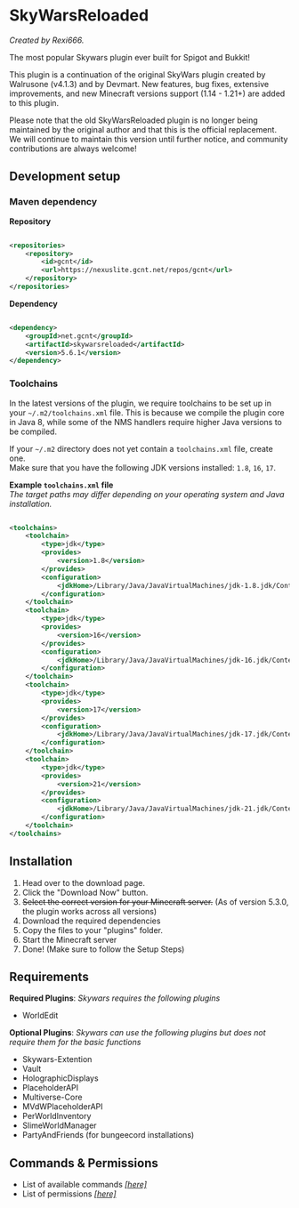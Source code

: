 # SkyWarsReloaded

*Created by Rexi666.*

The most popular Skywars plugin ever built for Spigot and Bukkit!

This plugin is a continuation of the original SkyWars plugin created by Walrusone (v4.1.3) and by Devmart.
New features, bug fixes, extensive improvements, and new Minecraft versions support (1.14 - 1.21+) are added to this plugin.

Please note that the old SkyWarsReloaded plugin is no longer being maintained by the original author and that this is the official replacement.
We will continue to maintain this version until further notice, and community contributions are always welcome!

## Development setup

### Maven dependency

**Repository**

```xml

<repositories>
    <repository>
        <id>gcnt</id>
        <url>https://nexuslite.gcnt.net/repos/gcnt</url>
    </repository>
</repositories>
```

**Dependency**

```xml

<dependency>
    <groupId>net.gcnt</groupId>
    <artifactId>skywarsreloaded</artifactId>
    <version>5.6.1</version>
</dependency>
```

### Toolchains

In the latest versions of the plugin, we require toolchains to be set up in your `~/.m2/toolchains.xml` file.
This is because we compile the plugin core in Java 8, while some of the NMS handlers require higher Java versions to be compiled.

If your `~/.m2` directory does not yet contain a `toolchains.xml` file, create one.  
Make sure that you have the following JDK versions installed: `1.8`, `16`, `17`.

**Example `toolchains.xml` file**  
*The target paths may differ depending on your operating system and Java installation.*

```xml

<toolchains>
    <toolchain>
        <type>jdk</type>
        <provides>
            <version>1.8</version>
        </provides>
        <configuration>
            <jdkHome>/Library/Java/JavaVirtualMachines/jdk-1.8.jdk/Contents/Home</jdkHome>
        </configuration>
    </toolchain>
    <toolchain>
        <type>jdk</type>
        <provides>
            <version>16</version>
        </provides>
        <configuration>
            <jdkHome>/Library/Java/JavaVirtualMachines/jdk-16.jdk/Contents/Home</jdkHome>
        </configuration>
    </toolchain>
    <toolchain>
        <type>jdk</type>
        <provides>
            <version>17</version>
        </provides>
        <configuration>
            <jdkHome>/Library/Java/JavaVirtualMachines/jdk-17.jdk/Contents/Home</jdkHome>
        </configuration>
    </toolchain>
    <toolchain>
        <type>jdk</type>
        <provides>
            <version>21</version>
        </provides>
        <configuration>
            <jdkHome>/Library/Java/JavaVirtualMachines/jdk-21.jdk/Contents/Home</jdkHome>
        </configuration>
    </toolchain>
</toolchains>
```

## Installation

1. Head over to the download page.
2. Click the "Download Now" button.
3. ~~Select the correct version for your Minecraft server.~~ (As of version 5.3.0, the plugin works across all versions)
4. Download the required dependencies
5. Copy the files to your "plugins" folder.
6. Start the Minecraft server
7. Done! (Make sure to follow the Setup Steps)

## Requirements

**Required Plugins**: *Skywars requires the following plugins*

* WorldEdit

**Optional Plugins**: *Skywars can use the following plugins but does not require them for the basic functions*

* Skywars-Extention
* Vault
* HolographicDisplays
* PlaceholderAPI
* Multiverse-Core
* MVdWPlaceholderAPI
* PerWorldInventory
* SlimeWorldManager
* PartyAndFriends (for bungeecord installations)

## Commands & Permissions

* List of available commands [*[here]*](https://github.com/TechnicallyCoded/SkywarsReloadedWiki/wiki/commands)
* List of permissions [*[here]*](https://github.com/TechnicallyCoded/SkywarsReloadedWiki/wiki/permissions)
